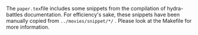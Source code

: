 The `paper.tex`file includes some snippets from the 
 compilation of hydra-battles documentation. For efficiency's sake, these snippets have been manually copied from `../movies/snippet/*/` . Please look at the Makefile for more information.
 
 